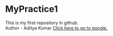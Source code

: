# MyPractice1
This is my first repository in github.
<br>
Author - Aditya Kumar
<a href="https://www.google.com">Click here to go to google.</a>
